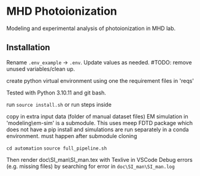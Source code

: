 # MHD Photoionization

Modeling and experimental analysis of photoionization in MHD lab. 

## Installation 

Rename `.env_example` -> `.env`. Update values as needed.  #TODO: remove unused variables/clean up. 

create python virtual environment using one the requirement files in 'reqs'

Tested with Python 3.10.11 and git bash. 

run `source install.sh` or run steps inside

copy in extra input data (folder of manual dataset files)
    EM simulation in 'modeling\em-sim' is a submodule. This uses meep FDTD package which does not have a pip install and simulations are run separately in a conda environment. 
    must happen after submodule cloning
    

`cd automation`
`source full_pipeline.sh`


Then render doc\SI_man\SI_man.tex with Texlive in VSCode
    Debug errors (e.g. missing files) by searching for error in  `doc\SI_man\SI_man.log`

